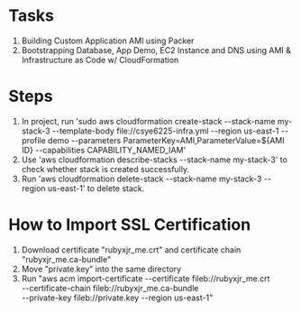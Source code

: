 # Tasks
1. Building Custom Application AMI using Packer
2. Bootstrapping Database, App Demo, EC2 Instance and DNS using AMI & Infrastructure as Code w/ CloudFormation

# Steps
1.  In project, run 'sudo aws cloudformation create-stack \--stack-name my-stack-3 \--template-body file://csye6225-infra.yml \--region us-east-1 \--profile demo \--parameters ParameterKey=AMI,ParameterValue=${AMI ID} --capabilities CAPABILITY_NAMED_IAM'
2.  Use 'aws cloudformation describe-stacks \--stack-name my-stack-3' to check whether stack is created successfully.
3.  Run 'aws cloudformation delete-stack \--stack-name my-stack-3 \--region us-east-1' to delete stack.

# How to Import SSL Certification
1.  Download certificate "rubyxjr_me.crt" and certificate chain "rubyxjr_me.ca-bundle"
2.  Move "private.key" into the same directory
3.  Run "aws acm import-certificate --certificate fileb://rubyxjr_me.crt \
               --certificate-chain fileb://rubyxjr_me.ca-bundle \
               --private-key fileb://private.key --region us-east-1"
